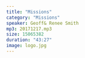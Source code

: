 ```yaml
---
title: "Missions"
category: "Missions"
speaker: Geoff& Renee Smith
mp3: 20171217.mp3
size: 15065382
duration: "43:27"
image: logo.jpg
---
```

